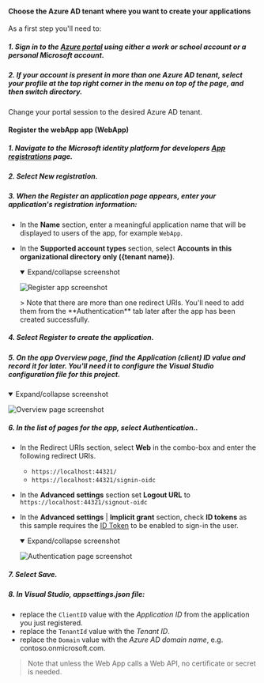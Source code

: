 #### Choose the Azure AD tenant where you want to create your applications

As a first step you'll need to:

##### 1. Sign in to the [Azure portal](https://portal.azure.com) using either a work or school account or a personal Microsoft account.
##### 2. If your account is present in more than one Azure AD tenant, select your profile at the top right corner in the menu on top of the page, and then **switch directory**.
   Change your portal session to the desired Azure AD tenant.

#### Register the webApp app (WebApp)

##### 1. Navigate to the Microsoft identity platform for developers [App registrations](https://go.microsoft.com/fwlink/?linkid=2083908) page.
##### 2. Select **New registration**.
##### 3. When the **Register an application page** appears, enter your application's registration information:
   - In the **Name** section, enter a meaningful application name that will be displayed to users of the app, for example `WebApp`.
   - In the **Supported account types** section, select **Accounts in this organizational directory only ({tenant name})**.
     <details open=true>
     <summary>Expand/collapse screenshot</summary>

       ![Register app screenshot](screenshot-register-app.png)

     </details>
     > Note that there are more than one redirect URIs. You'll need to add them from the **Authentication** tab later after the app has been created successfully.
     
##### 4. Select **Register** to create the application.
##### 5. On the app **Overview** page, find the **Application (client) ID** value and record it for later. You'll need it to configure the Visual Studio configuration file for this project.
   <details open=true>
   <summary>Expand/collapse screenshot</summary>

![Overview page screenshot](screenshot-overview.png)

   </details>

##### 6. In the list of pages for the app, select **Authentication**..
   - In the Redirect URIs section, select **Web** in the combo-box and enter the following redirect URIs.
       - `https://localhost:44321/`
       - `https://localhost:44321/signin-oidc`
   - In the **Advanced settings** section set **Logout URL** to `https://localhost:44321/signout-oidc`
   - In the **Advanced settings** | **Implicit grant** section, check **ID tokens** as this sample requires
     the [ID Token](https://docs.microsoft.com/azure/active-directory/develop/id-tokens) to be enabled to
     sign-in the user.
     <details open=true>
     <summary>Expand/collapse screenshot</summary>

       ![Authentication page screenshot](screenshot-authentication.png)

     </details>

##### 7. Select **Save**.

##### 8. In Visual Studio, **appsettings.json** file:
  
  - replace the `ClientID` value with the *Application ID* from the application you just registered.
  - replace the `TenantId` value with the *Tenant ID*.
  - replace the `Domain` value with the *Azure AD domain name*,  e.g. contoso.onmicrosoft.com.
  
> Note that unless the Web App calls a Web API, no certificate or secret is needed.